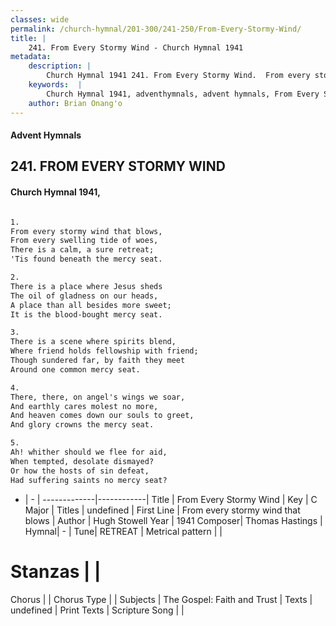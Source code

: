 ```yaml
---
classes: wide
permalink: /church-hymnal/201-300/241-250/From-Every-Stormy-Wind/
title: |
    241. From Every Stormy Wind - Church Hymnal 1941
metadata:
    description: |
        Church Hymnal 1941 241. From Every Stormy Wind.  From every stormy wind that blows,  From every swelling tide of woes,  There is a calm, a sure retreat;  'Tis found beneath the mercy seat.  
    keywords:  |
        Church Hymnal 1941, adventhymnals, advent hymnals, From Every Stormy Wind, From every stormy wind that blows. 
    author: Brian Onang'o
---
```


#### Advent Hymnals
## 241. FROM EVERY STORMY WIND
####  Church Hymnal 1941,

```txt

1.
From every stormy wind that blows, 
From every swelling tide of woes, 
There is a calm, a sure retreat; 
'Tis found beneath the mercy seat. 

2.
There is a place where Jesus sheds 
The oil of gladness on our heads, 
A place than all besides more sweet; 
It is the blood-bought mercy seat. 

3.
There is a scene where spirits blend, 
Where friend holds fellowship with friend; 
Though sundered far, by faith they meet 
Around one common mercy seat. 

4.
There, there, on angel's wings we soar, 
And earthly cares molest no more, 
And heaven comes down our souls to greet, 
And glory crowns the mercy seat. 

5.
Ah! whither should we flee for aid, 
When tempted, desolate dismayed? 
Or how the hosts of sin defeat, 
Had suffering saints no mercy seat?


```

- |   -  |
-------------|------------|
Title | From Every Stormy Wind |
Key | C Major |
Titles | undefined |
First Line | From every stormy wind that blows |
Author | Hugh Stowell
Year | 1941
Composer| Thomas Hastings |
Hymnal|  - |
Tune| RETREAT |
Metrical pattern | |
# Stanzas |  |
Chorus |  |
Chorus Type |  |
Subjects | The Gospel: Faith and Trust |
Texts | undefined |
Print Texts | 
Scripture Song |  |
    
